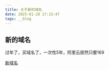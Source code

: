 ```yaml
---
title: 关于新的域名
date: 2025-01-28 17:15:47
tags: __blog
---
```


## 新的域名

过年了，买域名了，一次性5年，阿里云居然只要169

[新域名](https://blog.mr-onion-blog.fun)
